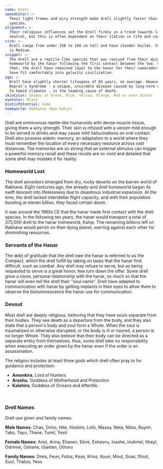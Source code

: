 ```yaml
---
name: Drell
speedColor: >-
  Their light frames and wiry strength make drell slightly faster than other
  species.
alignment: >-
  Their religious influences set the Drell firmly in a trend towards lawful
  neutral, but this is often dependent on their station in life and career.
size: >-
  Drell range from under 150 to 180 cm tall and have slender builds. Your size
  is Medium.
snippet: >-
  The drell are a reptile-like species that was rescued from their dying
  homeworld by the hanar following the first contact between the two. Since
  then, the drell have remained loyal to the hanar for their camaraderie and
  have fit comfortably into galactic civilization.
age: >-
  Drell have slightly shorter lifespans of 85 years, on average. However,
  Kepral's Syndrome - a unique, incurable disease caused by long-term exposure
  to humid climates - is the leading cause of death.
skinColor: Shades of Green, Blue, Yellow, Orange, Red or even Violet
eyeColor: Black
bioticPotential: Some
homeworld: Rakhanna (Now Kahje)
---
```

Drell are omnivorous reptile-like humanoids with dense muscle tissue, giving them a wiry strength. Their skin is
infused with a venom mild enough to be served in drinks and may cause mild hallucinations on oral contact. Drell
also possess eidetic memory, an adaptation to a world where they must remember the location of every necessary resource
across vast distances. The memories are so strong that an external stimulus can trigger a powerful memory recall and
these recalls are so vivid and detailed that some drell may mistake it for reality.

### Homeworld Lost
The drell ancestors emerged from dry, rocky deserts on the barren world of Rakhana. Eight centuries ago, the already-arid
drell homeworld began its swift descent into lifelessness due to disastrous industrial expansion. At the time, the drell
lacked interstellar flight capacity, and with their population bursting at eleven billion, they faced certain doom.

It was around the 1980s CE that the hanar made first contact with the drell species. In the following ten years, the hanar
would transport a total of 375,000 drell to the hanar homeworld, Kahje. The remaining billions left on Rakhana would
perish on their dying planet, warring against each other for diminishing resources.

### Servants of the Hanar
The debt of gratitude that the drell owe the hanar is referred to as the Compact, which the drell fulfill by taking on
tasks that the hanar find difficult, such as combat. Any drell may refuse to serve, but as being requested to serve
is a great honor, few turn down the offer. Some drell grow a close, personal relationship with the hanar, so much so
that the hanar will even tell the drell their "soul name". Drell have adapted to communication with hanar by getting
implants in their eyes to allow them to observe the bioluminescence the hanar use for communication.

### Devout
Most drell are deeply religious, believing that they have souls separate from their bodies. They see death as a
departure from the body, and they also state that a person's body and soul form a Whole. When the soul is traumatized or
otherwise disrupted, or the body is ill or injured, a person is no longer Whole. They also believe that their body can be
directed as a separate entity from themselves, thus, some drell take no responsibility when executing an order given by
the hanar even if the order is an assassination.

The religion includes at least three gods which drell often pray to for guidance and protection:

- __Amonkira__, Lord of Hunters
- __Arashu__, Goddess of Motherhood and Protection
- __Kalahira__, Goddess of Oceans and Afterlife.

<br>

### Drell Names
Drell use given and family names.

__Male Names__: Chas, Drino, Hite, Hoskim, Lofo, Massa, Neta, Nitos, Ruyim, Tako, Tayu, Thane, Tumil, Yesit

__Female Names__: Ares, Arina, Ehanen, Ekire, Eshesnu, Inashe, Inukmel, Itheyl, Odrinne, Oshane, Ulanten, Uthoru

__Family Names__: Dreis, Feun, Futos, Keas, Krios, Kuun, Mout, Soas, Shuit, Suul, Thatos, Yeos


<me-source-reference pages="Drell" source="wiki"></me-source-reference>
